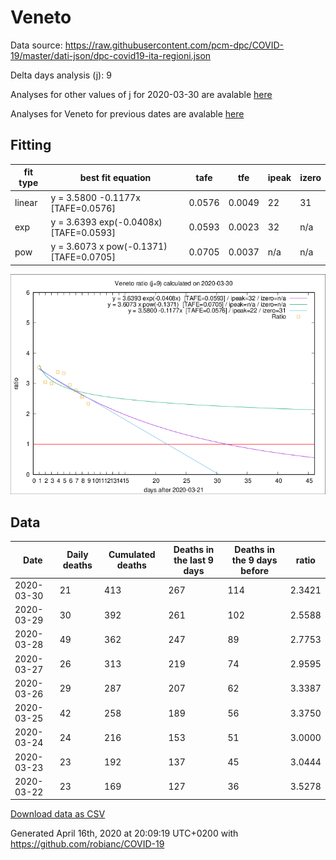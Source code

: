 # Veneto

Data source: https://raw.githubusercontent.com/pcm-dpc/COVID-19/master/dati-json/dpc-covid19-ita-regioni.json

Delta days analysis (j): 9

Analyses for other values of j for 2020-03-30 are avalable [here](../2020-03-30/README.md)

Analyses for Veneto for previous dates are avalable [here](../README.md)

## Fitting 
|fit type|best fit equation|tafe|tfe|ipeak|izero|
|-------|-----|--------|------|---|---|
|linear|y = 3.5800 -0.1177x  [TAFE=0.0576]|0.0576|0.0049|22|31|
|exp|y = 3.6393 exp(-0.0408x)  [TAFE=0.0593]|0.0593|0.0023|32|n/a|
|pow|y = 3.6073 x pow(-0.1371)  [TAFE=0.0705]|0.0705|0.0037|n/a|n/a|

![Plot](COVID-19_veneto_j9_2020-03-30.png)

## Data
|Date|Daily deaths|Cumulated deaths|Deaths in the last 9 days|Deaths in the 9 days before|ratio|
|----|----------|-----------|-------|--------------------|-----|
|2020-03-30|21|413|267|114|2.3421|
|2020-03-29|30|392|261|102|2.5588|
|2020-03-28|49|362|247|89|2.7753|
|2020-03-27|26|313|219|74|2.9595|
|2020-03-26|29|287|207|62|3.3387|
|2020-03-25|42|258|189|56|3.3750|
|2020-03-24|24|216|153|51|3.0000|
|2020-03-23|23|192|137|45|3.0444|
|2020-03-22|23|169|127|36|3.5278|

[Download data as CSV](COVID-19_veneto_j9_2020-03-30.csv)

Generated April 16th, 2020 at 20:09:19 UTC+0200 with https://github.com/robianc/COVID-19
